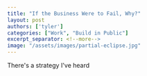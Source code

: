 ```yaml
---
title: "If the Business Were to Fail, Why?"
layout: post
authors: ['tyler']
categories: ["Work", "Build in Public"]
excerpt_separator: <!--more-->
image: "/assets/images/partial-eclipse.jpg"
---
```


There's a strategy I've heard 

